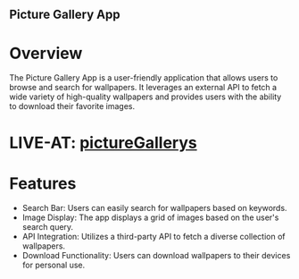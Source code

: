 
 ## Picture Gallery App
 
 # Overview
 
The Picture Gallery App is a user-friendly application that allows users to browse and search for wallpapers. It leverages an external API to fetch a wide variety of high-quality wallpapers and provides users with the ability to download their favorite images.

 # LIVE-AT: [pictureGallerys](https://0xv1n4y.github.io/pictureGallery/)
 # Features

- Search Bar: Users can easily search for wallpapers based on keywords.
- Image Display: The app displays a grid of images based on the user's search query.
- API Integration: Utilizes a third-party API to fetch a diverse collection of wallpapers.
- Download Functionality: Users can download wallpapers to their devices for personal use.
